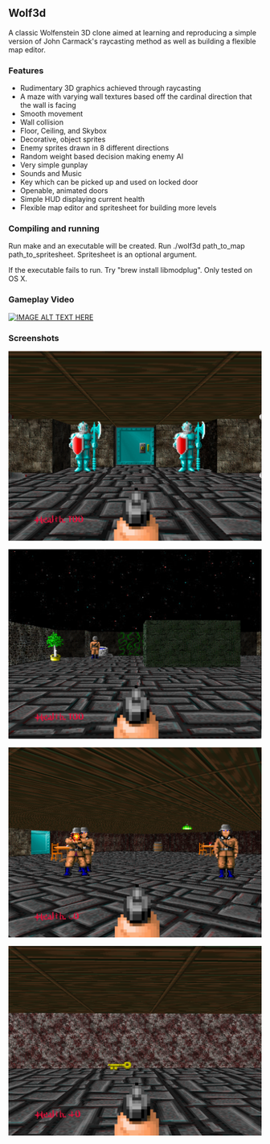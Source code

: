 <h2>Wolf3d</h2>

A classic Wolfenstein 3D clone aimed at learning and reproducing a simple version of John Carmack's raycasting method as well as building a flexible map editor.

<h3>Features</h3>

* Rudimentary 3D graphics achieved through raycasting
* A maze with varying wall textures based off the cardinal direction that the wall is facing
* Smooth movement
* Wall collision
* Floor, Ceiling, and Skybox
* Decorative, object sprites
* Enemy sprites drawn in 8 different directions
* Random weight based decision making enemy AI
* Very simple gunplay
* Sounds and Music
* Key which can be picked up and used on locked door
* Openable, animated doors
* Simple HUD displaying current health
* Flexible map editor and spritesheet for building more levels

<h3>Compiling and running</h3>

Run make and an executable will be created. Run ./wolf3d path_to_map path_to_spritesheet. Spritesheet is an optional argument.

If the executable fails to run. Try "brew install libmodplug". Only tested on OS X.

<h3>Gameplay Video</h3>

[![IMAGE ALT TEXT HERE](http://img.youtube.com/vi/CJ94sQmPYrU/0.jpg)](https://youtu.be/CJ94sQmPYrU)

<h3>Screenshots</h3>

![alt-text](https://github.com/dylanmpeck/wolf3d/blob/master/screenshots/begin.png "Begin")

![alt-text](https://github.com/dylanmpeck/wolf3d/blob/master/screenshots/enemy.png "Enemy")

![alt-text](https://github.com/dylanmpeck/wolf3d/blob/master/screenshots/gettingShot.png "Shot")

![alt-text](https://github.com/dylanmpeck/wolf3d/blob/master/screenshots/key.png "Key") 
